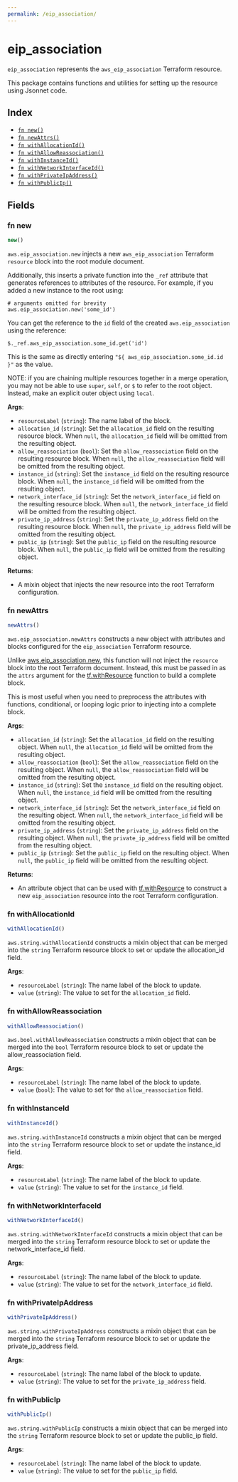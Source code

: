 ```yaml
---
permalink: /eip_association/
---
```


# eip_association

`eip_association` represents the `aws_eip_association` Terraform resource.



This package contains functions and utilities for setting up the resource using Jsonnet code.


## Index

* [`fn new()`](#fn-new)
* [`fn newAttrs()`](#fn-newattrs)
* [`fn withAllocationId()`](#fn-withallocationid)
* [`fn withAllowReassociation()`](#fn-withallowreassociation)
* [`fn withInstanceId()`](#fn-withinstanceid)
* [`fn withNetworkInterfaceId()`](#fn-withnetworkinterfaceid)
* [`fn withPrivateIpAddress()`](#fn-withprivateipaddress)
* [`fn withPublicIp()`](#fn-withpublicip)

## Fields

### fn new

```ts
new()
```


`aws.eip_association.new` injects a new `aws_eip_association` Terraform `resource`
block into the root module document.

Additionally, this inserts a private function into the `_ref` attribute that generates references to attributes of the
resource. For example, if you added a new instance to the root using:

    # arguments omitted for brevity
    aws.eip_association.new('some_id')

You can get the reference to the `id` field of the created `aws.eip_association` using the reference:

    $._ref.aws_eip_association.some_id.get('id')

This is the same as directly entering `"${ aws_eip_association.some_id.id }"` as the value.

NOTE: if you are chaining multiple resources together in a merge operation, you may not be able to use `super`, `self`,
or `$` to refer to the root object. Instead, make an explicit outer object using `local`.

**Args**:
  - `resourceLabel` (`string`): The name label of the block.
  - `allocation_id` (`string`): Set the `allocation_id` field on the resulting resource block. When `null`, the `allocation_id` field will be omitted from the resulting object.
  - `allow_reassociation` (`bool`): Set the `allow_reassociation` field on the resulting resource block. When `null`, the `allow_reassociation` field will be omitted from the resulting object.
  - `instance_id` (`string`): Set the `instance_id` field on the resulting resource block. When `null`, the `instance_id` field will be omitted from the resulting object.
  - `network_interface_id` (`string`): Set the `network_interface_id` field on the resulting resource block. When `null`, the `network_interface_id` field will be omitted from the resulting object.
  - `private_ip_address` (`string`): Set the `private_ip_address` field on the resulting resource block. When `null`, the `private_ip_address` field will be omitted from the resulting object.
  - `public_ip` (`string`): Set the `public_ip` field on the resulting resource block. When `null`, the `public_ip` field will be omitted from the resulting object.

**Returns**:
- A mixin object that injects the new resource into the root Terraform configuration.


### fn newAttrs

```ts
newAttrs()
```


`aws.eip_association.newAttrs` constructs a new object with attributes and blocks configured for the `eip_association`
Terraform resource.

Unlike [aws.eip_association.new](#fn-new), this function will not inject the `resource`
block into the root Terraform document. Instead, this must be passed in as the `attrs` argument for the
[tf.withResource](https://github.com/tf-libsonnet/core/tree/main/docs#fn-withresource) function to build a complete block.

This is most useful when you need to preprocess the attributes with functions, conditional, or looping logic prior to
injecting into a complete block.

**Args**:
  - `allocation_id` (`string`): Set the `allocation_id` field on the resulting object. When `null`, the `allocation_id` field will be omitted from the resulting object.
  - `allow_reassociation` (`bool`): Set the `allow_reassociation` field on the resulting object. When `null`, the `allow_reassociation` field will be omitted from the resulting object.
  - `instance_id` (`string`): Set the `instance_id` field on the resulting object. When `null`, the `instance_id` field will be omitted from the resulting object.
  - `network_interface_id` (`string`): Set the `network_interface_id` field on the resulting object. When `null`, the `network_interface_id` field will be omitted from the resulting object.
  - `private_ip_address` (`string`): Set the `private_ip_address` field on the resulting object. When `null`, the `private_ip_address` field will be omitted from the resulting object.
  - `public_ip` (`string`): Set the `public_ip` field on the resulting object. When `null`, the `public_ip` field will be omitted from the resulting object.

**Returns**:
  - An attribute object that can be used with [tf.withResource](https://github.com/tf-libsonnet/core/tree/main/docs#fn-withresource) to construct a new `eip_association` resource into the root Terraform configuration.


### fn withAllocationId

```ts
withAllocationId()
```

`aws.string.withAllocationId` constructs a mixin object that can be merged into the `string`
Terraform resource block to set or update the allocation_id field.



**Args**:
  - `resourceLabel` (`string`): The name label of the block to update.
  - `value` (`string`): The value to set for the `allocation_id` field.


### fn withAllowReassociation

```ts
withAllowReassociation()
```

`aws.bool.withAllowReassociation` constructs a mixin object that can be merged into the `bool`
Terraform resource block to set or update the allow_reassociation field.



**Args**:
  - `resourceLabel` (`string`): The name label of the block to update.
  - `value` (`bool`): The value to set for the `allow_reassociation` field.


### fn withInstanceId

```ts
withInstanceId()
```

`aws.string.withInstanceId` constructs a mixin object that can be merged into the `string`
Terraform resource block to set or update the instance_id field.



**Args**:
  - `resourceLabel` (`string`): The name label of the block to update.
  - `value` (`string`): The value to set for the `instance_id` field.


### fn withNetworkInterfaceId

```ts
withNetworkInterfaceId()
```

`aws.string.withNetworkInterfaceId` constructs a mixin object that can be merged into the `string`
Terraform resource block to set or update the network_interface_id field.



**Args**:
  - `resourceLabel` (`string`): The name label of the block to update.
  - `value` (`string`): The value to set for the `network_interface_id` field.


### fn withPrivateIpAddress

```ts
withPrivateIpAddress()
```

`aws.string.withPrivateIpAddress` constructs a mixin object that can be merged into the `string`
Terraform resource block to set or update the private_ip_address field.



**Args**:
  - `resourceLabel` (`string`): The name label of the block to update.
  - `value` (`string`): The value to set for the `private_ip_address` field.


### fn withPublicIp

```ts
withPublicIp()
```

`aws.string.withPublicIp` constructs a mixin object that can be merged into the `string`
Terraform resource block to set or update the public_ip field.



**Args**:
  - `resourceLabel` (`string`): The name label of the block to update.
  - `value` (`string`): The value to set for the `public_ip` field.
